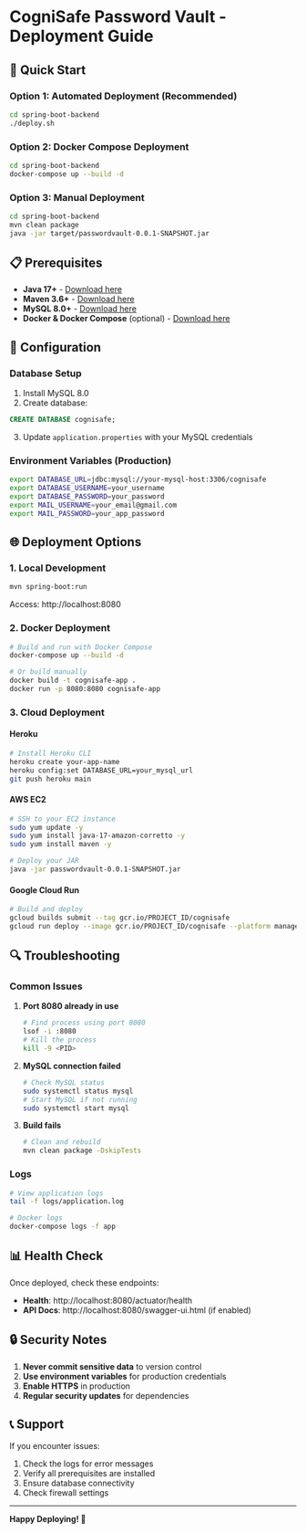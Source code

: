 # CogniSafe Password Vault - Deployment Guide

## 🚀 Quick Start

### Option 1: Automated Deployment (Recommended)
```bash
cd spring-boot-backend
./deploy.sh
```

### Option 2: Docker Compose Deployment
```bash
cd spring-boot-backend
docker-compose up --build -d
```

### Option 3: Manual Deployment
```bash
cd spring-boot-backend
mvn clean package
java -jar target/passwordvault-0.0.1-SNAPSHOT.jar
```

## 📋 Prerequisites

- **Java 17+** - [Download here](https://adoptium.net/)
- **Maven 3.6+** - [Download here](https://maven.apache.org/download.cgi)
- **MySQL 8.0+** - [Download here](https://dev.mysql.com/downloads/mysql/)
- **Docker & Docker Compose** (optional) - [Download here](https://www.docker.com/products/docker-desktop/)

## 🔧 Configuration

### Database Setup
1. Install MySQL 8.0
2. Create database:
```sql
CREATE DATABASE cognisafe;
```
3. Update `application.properties` with your MySQL credentials

### Environment Variables (Production)
```bash
export DATABASE_URL=jdbc:mysql://your-mysql-host:3306/cognisafe
export DATABASE_USERNAME=your_username
export DATABASE_PASSWORD=your_password
export MAIL_USERNAME=your_email@gmail.com
export MAIL_PASSWORD=your_app_password
```

## 🌐 Deployment Options

### 1. Local Development
```bash
mvn spring-boot:run
```
Access: http://localhost:8080

### 2. Docker Deployment
```bash
# Build and run with Docker Compose
docker-compose up --build -d

# Or build manually
docker build -t cognisafe-app .
docker run -p 8080:8080 cognisafe-app
```

### 3. Cloud Deployment

#### Heroku
```bash
# Install Heroku CLI
heroku create your-app-name
heroku config:set DATABASE_URL=your_mysql_url
git push heroku main
```

#### AWS EC2
```bash
# SSH to your EC2 instance
sudo yum update -y
sudo yum install java-17-amazon-corretto -y
sudo yum install maven -y

# Deploy your JAR
java -jar passwordvault-0.0.1-SNAPSHOT.jar
```

#### Google Cloud Run
```bash
# Build and deploy
gcloud builds submit --tag gcr.io/PROJECT_ID/cognisafe
gcloud run deploy --image gcr.io/PROJECT_ID/cognisafe --platform managed
```

## 🔍 Troubleshooting

### Common Issues

1. **Port 8080 already in use**
   ```bash
   # Find process using port 8080
   lsof -i :8080
   # Kill the process
   kill -9 <PID>
   ```

2. **MySQL connection failed**
   ```bash
   # Check MySQL status
   sudo systemctl status mysql
   # Start MySQL if not running
   sudo systemctl start mysql
   ```

3. **Build fails**
   ```bash
   # Clean and rebuild
   mvn clean package -DskipTests
   ```

### Logs
```bash
# View application logs
tail -f logs/application.log

# Docker logs
docker-compose logs -f app
```

## 📊 Health Check

Once deployed, check these endpoints:
- **Health**: http://localhost:8080/actuator/health
- **API Docs**: http://localhost:8080/swagger-ui.html (if enabled)

## 🔒 Security Notes

1. **Never commit sensitive data** to version control
2. **Use environment variables** for production credentials
3. **Enable HTTPS** in production
4. **Regular security updates** for dependencies

## 📞 Support

If you encounter issues:
1. Check the logs for error messages
2. Verify all prerequisites are installed
3. Ensure database connectivity
4. Check firewall settings

---

**Happy Deploying! 🎉** 